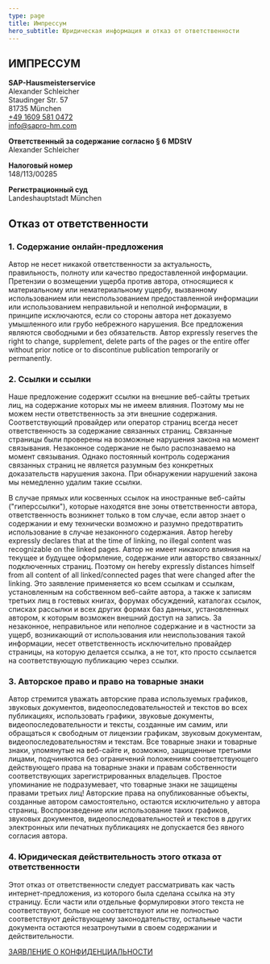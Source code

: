 ```yaml
---
type: page
title: Импрессум
hero_subtitle: Юридическая информация и отказ от ответственности
---
```

## ИМПРЕССУМ

**SAP-Hausmeisterservice**\
Alexander Schleicher\
Staudinger Str. 57\
81735 München\
[+49 1609 581 0472](<tel:+49 1609 581 0472>)\
[info@sapro-hm.com](mailto:info@sapro-hm.com)

**Ответственный за содержание согласно § 6 MDStV**\
Alexander Schleicher

**Налоговый номер**\
148/113/00285

**Регистрационный суд**\
Landeshauptstadt München

## Отказ от ответственности

### 1. Содержание онлайн-предложения

Автор не несет никакой ответственности за актуальность, правильность, полноту или качество предоставленной информации. Претензии о возмещении ущерба против автора, относящиеся к материальному или нематериальному ущербу, вызванному использованием или неиспользованием предоставленной информации или использованием неправильной и неполной информации, в принципе исключаются, если со стороны автора нет доказуемо умышленного или грубо небрежного нарушения. Все предложения являются свободными и без обязательств. Автор expressly reserves the right to change, supplement, delete parts of the pages or the entire offer without prior notice or to discontinue publication temporarily or permanently.

### 2. Ссылки и ссылки

Наше предложение содержит ссылки на внешние веб-сайты третьих лиц, на содержание которых мы не имеем влияния. Поэтому мы не можем нести ответственность за эти внешние содержания. Соответствующий провайдер или оператор страниц всегда несет ответственность за содержание связанных страниц. Связанные страницы были проверены на возможные нарушения закона на момент связывания. Незаконное содержание не было распознаваемо на момент связывания. Однако постоянный контроль содержания связанных страниц не является разумным без конкретных доказательств нарушения закона. При обнаружении нарушений закона мы немедленно удалим такие ссылки.

В случае прямых или косвенных ссылок на иностранные веб-сайты ("гиперссылки"), которые находятся вне зоны ответственности автора, ответственность возникнет только в том случае, если автор знает о содержании и ему технически возможно и разумно предотвратить использование в случае незаконного содержания. Автор hereby expressly declares that at the time of linking, no illegal content was recognizable on the linked pages. Автор не имеет никакого влияния на текущее и будущее оформление, содержание или авторство связанных/подключенных страниц. Поэтому он hereby expressly distances himself from all content of all linked/connected pages that were changed after the linking. Это заявление применяется ко всем ссылкам и ссылкам, установленным на собственном веб-сайте автора, а также к записям третьих лиц в гостевых книгах, форумах обсуждений, каталогах ссылок, списках рассылки и всех других формах баз данных, установленных автором, к которым возможен внешний доступ на запись. За незаконное, неправильное или неполное содержание и в частности за ущерб, возникающий от использования или неиспользования такой информации, несет ответственность исключительно провайдер страницы, на которую делается ссылка, а не тот, кто просто ссылается на соответствующую публикацию через ссылки.

### 3. Авторское право и право на товарные знаки

Автор стремится уважать авторские права используемых графиков, звуковых документов, видеопоследовательностей и текстов во всех публикациях, использовать графики, звуковые документы, видеопоследовательности и тексты, созданные им самим, или обращаться к свободным от лицензии графикам, звуковым документам, видеопоследовательностям и текстам. Все товарные знаки и товарные знаки, упомянутые на веб-сайте и, возможно, защищенные третьими лицами, подчиняются без ограничений положениям соответствующего действующего права на товарные знаки и правам собственности соответствующих зарегистрированных владельцев. Простое упоминание не подразумевает, что товарные знаки не защищены правами третьих лиц! Авторские права на опубликованные объекты, созданные автором самостоятельно, остаются исключительно у автора страниц. Воспроизведение или использование таких графиков, звуковых документов, видеопоследовательностей и текстов в других электронных или печатных публикациях не допускается без явного согласия автора.

### 4. Юридическая действительность этого отказа от ответственности

Этот отказ от ответственности следует рассматривать как часть интернет-предложения, из которого была сделана ссылка на эту страницу. Если части или отдельные формулировки этого текста не соответствуют, больше не соответствуют или не полностью соответствуют действующему законодательству, остальные части документа остаются незатронутыми в своем содержании и действительности.

[ЗАЯВЛЕНИЕ О КОНФИДЕНЦИАЛЬНОСТИ](https://hausmeisterservice-sbfgroup.de/datenschutzerklaerung/)
